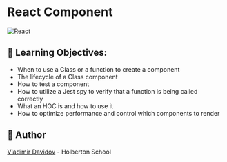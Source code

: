 # React Component

[![React](https://img.shields.io/badge/React-61DAFB?style=flat-square&logo=React&logoColor=white)](https://reactjs.org/)


## 📖 Learning Objectives:

- When to use a Class or a function to create a component
- The lifecycle of a Class component
- How to test a component
- How to utilize a Jest spy to verify that a function is being called correctly
- What an HOC is and how to use it
- How to optimize performance and control which components to render

##  🙇 Author

[Vladimir Davidov](https://github.com/v-dav) - Holberton School
